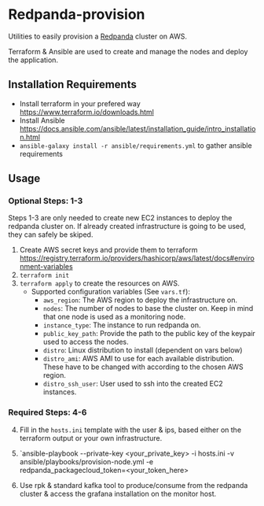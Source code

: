 # Redpanda-provision

Utilities to easily provision a [Redpanda](https://vectorized.io) cluster on AWS.

Terraform & Ansible are used to create and manage the nodes and deploy the application.

## Installation Requirements

* Install terraform in your prefered way https://www.terraform.io/downloads.html
* Install Ansible https://docs.ansible.com/ansible/latest/installation_guide/intro_installation.html
* `ansible-galaxy install -r ansible/requirements.yml` to gather ansible requirements

## Usage

### Optional Steps: 1-3

Steps 1-3 are only needed to create new EC2 instances to deploy the redpanda cluster on.
If already created infrastructure is going to be used, they can safely be skiped.

1. Create AWS secret keys and provide them to terraform https://registry.terraform.io/providers/hashicorp/aws/latest/docs#environment-variables
2. `terraform init`
3. `terraform apply` to create the resources on AWS.
    - Supported configuration variables (See `vars.tf`):
        - `aws_region`: The AWS region to deploy the infrastructure on.
        - `nodes`: The number of nodes to base the cluster on. Keep in mind that one node is used as a monitoring node.
        - `instance_type`: The instance to run redpanda on.
        - `public_key_path`: Provide the path to the public key of the keypair used to access the nodes.
        - `distro`: Linux distribution to install (dependent on vars below)
        - `distro_ami`: AWS AMI to use for each available distribution.
        These have to be changed with according to the chosen AWS region.
        - `distro_ssh_user`: User used to ssh into the created EC2 instances.
### Required Steps: 4-6  
        
4. Fill in the `hosts.ini` template with the user & ips, based either on the terraform output or your own infrastructure.
5. `ansible-playbook --private-key <your_private_key> -i hosts.ini -v ansible/playbooks/provision-node.yml -e redpanda_packagecloud_token=<your_token_here>

6. Use rpk & standard kafka tool to produce/consume from the redpanda cluster & access the grafana installation on the monitor host.
